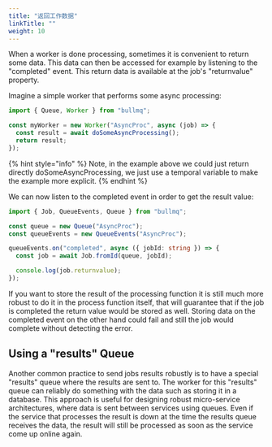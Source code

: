 ```yaml
---
title: "返回工作数据"
linkTitle: ""
weight: 10
---
```


When a worker is done processing, sometimes it is convenient to return some data. This data can then be accessed for example by listening to the "completed" event. This return data is available at the job's "returnvalue" property.

Imagine a simple worker that performs some async processing:

```typescript
import { Queue, Worker } from "bullmq";

const myWorker = new Worker("AsyncProc", async (job) => {
  const result = await doSomeAsyncProcessing();
  return result;
});
```

{% hint style="info" %}
Note, in the example above we could just return directly doSomeAsyncProcessing, we just use a temporal variable to make the example more explicit.
{% endhint %}

We can now listen to the completed event in order to get the result value:

```typescript
import { Job, QueueEvents, Queue } from "bullmq";

const queue = new Queue("AsyncProc");
const queueEvents = new QueueEvents("AsyncProc");

queueEvents.on("completed", async ({ jobId: string }) => {
  const job = await Job.fromId(queue, jobId);

  console.log(job.returnvalue);
});
```

If you want to store the result of the processing function it is still much more robust to do it in the process function itself, that will guarantee that if the job is completed the return value would be stored as well. Storing data on the completed event on the other hand could fail and still the job would complete without detecting the error.

## Using a "results" Queue

Another common practice to send jobs results robustly is to have a special "results" queue where the results are sent to. The worker for this "results" queue can reliably do something with the data such as storing it in a database. This approach is useful for designing robust micro-service architectures, where data is sent between services using queues. Even if the service that processes the result is down at the time the results queue receives the data, the result will still be processed as soon as the service come up online again.

